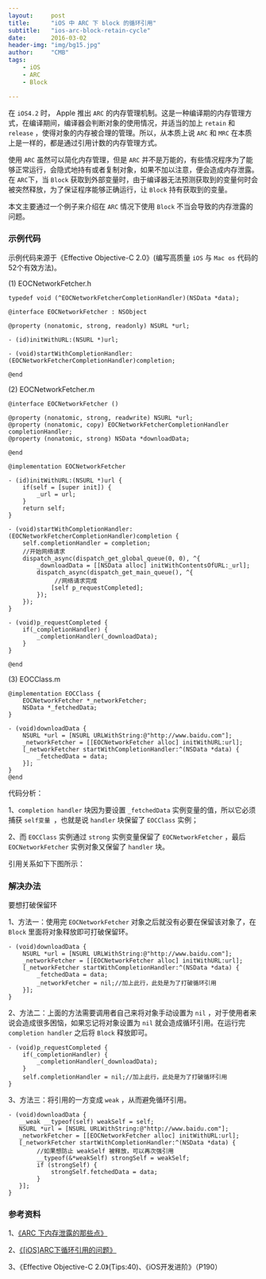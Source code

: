 ```yaml
---
layout:     post
title:      "iOS 中 ARC 下 block 的循环引用"
subtitle:   "ios-arc-block-retain-cycle"
date:       2016-03-02
header-img: "img/bg15.jpg"
author:     "CMB"
tags:
    - iOS
    - ARC
    - Block

---
```


在 `iOS4.2` 时， Apple 推出 `ARC` 的内存管理机制。这是一种编译期的内存管理方式，在编译期间，编译器会判断对象的使用情况，并适当的加上 `retain` 和 `release` ，使得对象的内存被合理的管理。所以，从本质上说 `ARC` 和 `MRC` 在本质上是一样的，都是通过引用计数的内存管理方式。

使用 `ARC` 虽然可以简化内存管理，但是 `ARC` 并不是万能的，有些情况程序为了能够正常运行，会隐式地持有或者复制对象，如果不加以注意，便会造成内存泄露。在 `ARC`下，当 `Block` 获取到外部变量时，由于编译器无法预测获取到的变量何时会被突然释放，为了保证程序能够正确运行，让 `Block` 持有获取到的变量。

本文主要通过一个例子来介绍在 `ARC` 情况下使用 `Block` 不当会导致的内存泄露的问题。

### 示例代码

示例代码来源于《Effective Objective-C 2.0》(编写高质量 `iOS` 与 `Mac os` 代码的52个有效方法)。

(1) EOCNetworkFetcher.h

```
typedef void (^EOCNetworkFetcherCompletionHandler)(NSData *data);

@interface EOCNetworkFetcher : NSObject

@property (nonatomic, strong, readonly) NSURL *url;

- (id)initWithURL:(NSURL *)url;

- (void)startWithCompletionHandler:(EOCNetworkFetcherCompletionHandler)completion;

@end
```

(2) EOCNetworkFetcher.m

```
@interface EOCNetworkFetcher ()

@property (nonatomic, strong, readwrite) NSURL *url;
@property (nonatomic, copy) EOCNetworkFetcherCompletionHandler completionHandler;
@property (nonatomic, strong) NSData *downloadData;

@end

@implementation EOCNetworkFetcher

- (id)initWithURL:(NSURL *)url {
    if(self = [super init]) {
        _url = url;
    }
    return self;
}

- (void)startWithCompletionHandler:(EOCNetworkFetcherCompletionHandler)completion {
    self.completionHandler = completion;
    //开始网络请求
    dispatch_async(dispatch_get_global_queue(0, 0), ^{
        _downloadData = [[NSData alloc] initWithContentsOfURL:_url];
        dispatch_async(dispatch_get_main_queue(), ^{
             //网络请求完成
            [self p_requestCompleted];
        });
    });
}

- (void)p_requestCompleted {
    if(_completionHandler) {
        _completionHandler(_downloadData);
    }
}

@end
```

(3) EOCClass.m

```
@implementation EOCClass {
    EOCNetworkFetcher *_networkFetcher;
    NSData *_fetchedData;
}

- (void)downloadData {
    NSURL *url = [NSURL URLWithString:@"http://www.baidu.com"];
    _networkFetcher = [[EOCNetworkFetcher alloc] initWithURL:url];
    [_networkFetcher startWithCompletionHandler:^(NSData *data) {
        _fetchedData = data;
    }];
}
@end
```

代码分析：

1、`completion handler` 块因为要设置 `_fetchedData` 实例变量的值，所以它必须捕获 `self变量 `，也就是说 `handler` 块保留了 `EOCClass` 实例；

2、而 `EOCClass` 实例通过 `strong` 实例变量保留了 `EOCNetworkFetcher` ，最后 `EOCNetworkFetcher` 实例对象又保留了 `handler` 块。

引用关系如下下图所示：


### 解决办法

要想打破保留环

1、方法一：使用完 `EOCNetworkFetcher` 对象之后就没有必要在保留该对象了，在 `Block` 里面将对象释放即可打破保留环。

```
- (void)downloadData {
    NSURL *url = [NSURL URLWithString:@"http://www.baidu.com"];
    _networkFetcher = [[EOCNetworkFetcher alloc] initWithURL:url];
    [_networkFetcher startWithCompletionHandler:^(NSData *data) {
        _fetchedData = data;
        _networkFetcher = nil;//加上此行，此处是为了打破循环引用
    }];
}
```

2、方法二：上面的方法需要调用者自己来将对象手动设置为 `nil` ，对于使用者来说会造成很多困恼，如果忘记将对象设置为 `nil` 就会造成循环引用。在运行完 `completion handler` 之后将 `Block` 释放即可。

```
- (void)p_requestCompleted {
    if(_completionHandler) {
        _completionHandler(_downloadData);
    }
    self.completionHandler = nil;//加上此行，此处是为了打破循环引用
}
```

3、方法三：将引用的一方变成 `weak` ，从而避免循环引用。

```
- (void)downloadData {
   __weak __typeof(self) weakSelf = self;
   NSURL *url = [NSURL URLWithString:@"http://www.baidu.com"];
   _networkFetcher = [[EOCNetworkFetcher alloc] initWithURL:url];
   [_networkFetcher startWithCompletionHandler:^(NSData *data) {
        //如果想防止 weakSelf 被释放，可以再次强引用
        __typeof(&*weakSelf) strongSelf = weakSelf;
        if (strongSelf) {
            strongSelf.fetchedData = data;
        }
   }];
}
```

### 参考资料

1、[《ARC 下内存泄露的那些点》](https://www.zybuluo.com/MicroCai/note/67734)

2、[《[iOS]ARC下循环引用的问题》](http://blog.cnbang.net/tech/2085/)

3、《Effective Objective-C 2.0》(Tips:40)、《iOS开发进阶》（P190）

